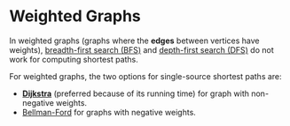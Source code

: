 # Weighted Graphs
In weighted graphs (graphs where the **edges** between vertices have weights), [breadth-first search (BFS)](./graph-bfs.md)
and [depth-first search (DFS)](./graph-dfs.md) do not work for computing shortest paths.

For weighted graphs, the two options for single-source shortest paths are: 
* [**Dijkstra**](./graph-dijkstra.md) (preferred because of its running time) for graph with non-negative weights.
* [Bellman-Ford](https://en.wikipedia.org/wiki/Bellman%E2%80%93Ford_algorithm) for graphs with negative weights.
